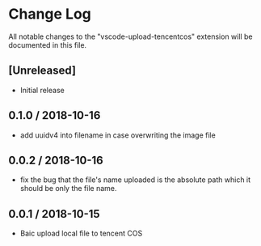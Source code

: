 # Change Log
All notable changes to the "vscode-upload-tencentcos" extension will be documented in this file.

## [Unreleased]
- Initial release

## 0.1.0 / 2018-10-16
* add uuidv4 into filename in case overwriting the image file

## 0.0.2 / 2018-10-16
* fix the bug that the file's name uploaded is the absolute path which it should be only the file name.

## 0.0.1 / 2018-10-15

* Baic upload local file to tencent COS
